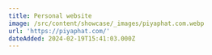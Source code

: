 ```yaml
---
title: Personal website
image: /src/content/showcase/_images/piyaphat.com.webp
url: 'https://piyaphat.com/'
dateAdded: 2024-02-19T15:41:03.000Z
---
```


